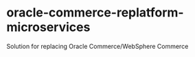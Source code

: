 # oracle-commerce-replatform-microservices
Solution for replacing Oracle Commerce/WebSphere Commerce
